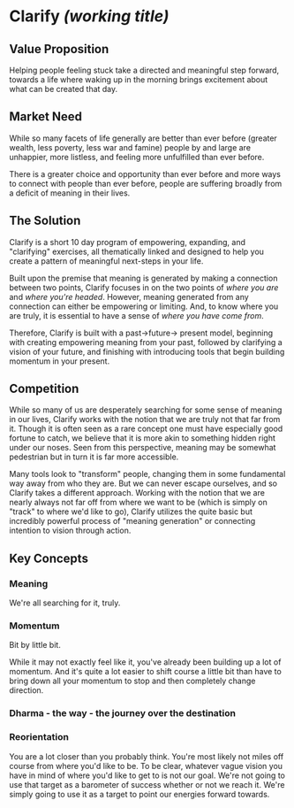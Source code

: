 Clarify _(working title)_
=========================


## Value Proposition
Helping people feeling stuck take a directed and meaningful step forward, towards a life where waking up in the morning brings excitement about what can be created that day.  

## Market Need
While so many facets of life generally are better than ever before (greater wealth, less poverty, less war and famine) people by and large are unhappier, more listless, and feeling more unfulfilled than ever before.

There is a greater choice and opportunity than ever before and more ways to connect with people than ever before, people are suffering broadly from a deficit of meaning in their lives.

## The Solution
Clarify is a short 10 day program of empowering, expanding, and "clarifying" exercises, all thematically linked and designed to help you create a pattern of meaningful next-steps in your life. 

Built upon the premise that meaning is generated by making a connection between two points, Clarify focuses in on the two points of *where you are* and *where you're headed*.  However, meaning generated from any connection can either be empowering or limiting.  And, to know where you are truly, it is essential to have a sense of *where you have come from*.  

Therefore, Clarify is built with a past->future-> present model, beginning with creating empowering meaning from your past, followed by clarifying a vision of your future, and finishing with introducing tools that begin building momentum in your present.


## Competition
While so many of us are desperately searching for some sense of meaning in our lives, Clarify works with the notion that we are truly not that far from it.  Though it is often seen as a rare concept one must have especially good fortune to catch, we believe  that it is more akin to something hidden right under our noses.   Seen from this perspective, meaning may be somewhat pedestrian but in turn it is far more accessible.

Many tools look to "transform" people, changing them in some fundamental way away from who they are.  But we can never escape ourselves, and so Clarify takes a different approach.  Working with the notion that we are nearly always not far off from where we want to be (which is simply on "track" to where we'd like to go), Clarify utilizes the quite basic but incredibly powerful process of "meaning generation" or connecting intention to vision through action.

## Key Concepts

### Meaning
We're all searching for it, truly.

### Momentum
Bit by little bit.

While it may not exactly feel like it, you've already been building up a lot of momentum.  And it's quite a lot easier to shift course a little bit than have to bring down all your momentum to stop and then completely change direction.

### Dharma - the way - the journey over the destination

### Reorientation
You are a lot closer than you probably think.  You're most likely not miles off course from where you'd like to be.  To be clear, whatever vague vision you have in mind of where you'd like to get to is not our goal.  We're not going to use that target as a barometer of success whether or not we reach it.  We're simply going to use it as a target to point our energies forward towards.
